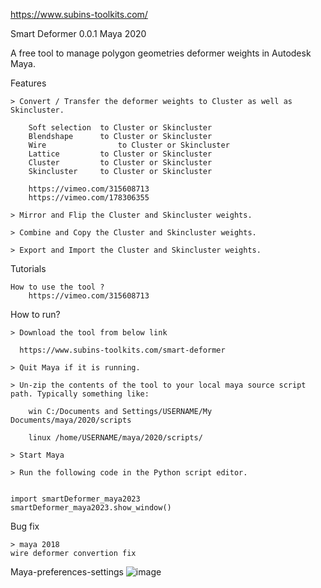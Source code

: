 https://www.subins-toolkits.com/

Smart Deformer 0.0.1 Maya 2020

A free tool to manage polygon geometries deformer weights in Autodesk Maya.

Features

    > Convert / Transfer the deformer weights to Cluster as well as Skincluster.
    
	    Soft selection	to Cluster or Skincluster
	    Blendshape		to Cluster or Skincluster
	    Wire				to Cluster or Skincluster
	    Lattice			to Cluster or Skincluster
	    Cluster			to Cluster or Skincluster
	    Skincluster		to Cluster or Skincluster 
	    
		https://vimeo.com/315608713	    
		https://vimeo.com/178306355

    > Mirror and Flip the Cluster and Skincluster weights.
    
    > Combine and Copy the Cluster and Skincluster weights.
    
    > Export and Import the Cluster and Skincluster weights.   
    

Tutorials

    How to use the tool ?
		https://vimeo.com/315608713	    


How to run?

    > Download the tool from below link
    
      https://www.subins-toolkits.com/smart-deformer
      
    > Quit Maya if it is running.

    > Un-zip the contents of the tool to your local maya source script path. Typically something like:

        win C:/Documents and Settings/USERNAME/My  Documents/maya/2020/scripts

        linux /home/USERNAME/maya/2020/scripts/

    > Start Maya

    > Run the following code in the Python script editor.
    

	import smartDeformer_maya2023
	smartDeformer_maya2023.show_window()
	
	
Bug fix

    > maya 2018
	wire deformer convertion fix 	

Maya-preferences-settings 
![image](https://github.com/subing85/subins-toolkits/assets/36088306/b7ed3738-5fa2-4b7b-b097-5a1fa76b49a3)
